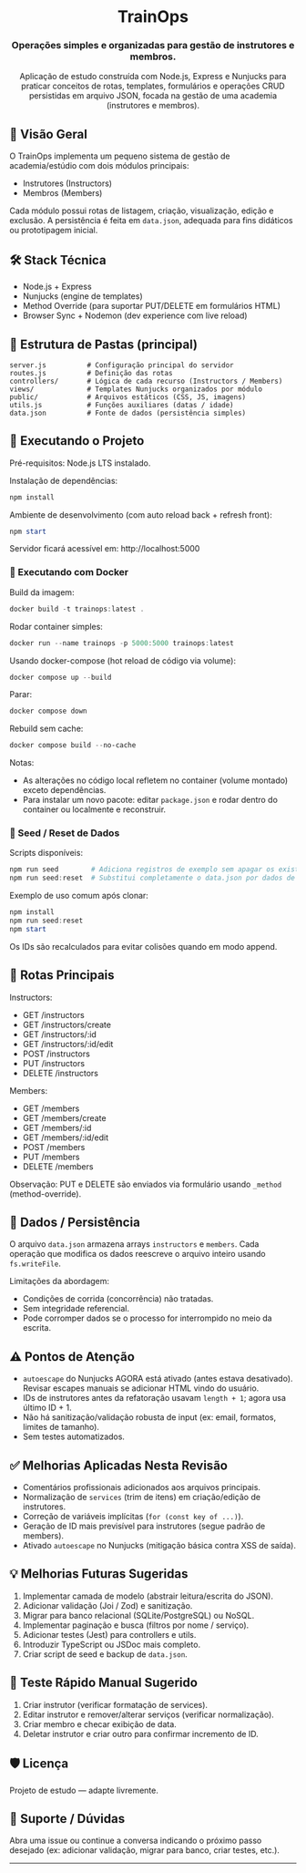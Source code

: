 <div align="center">

# TrainOps
### Operações simples e organizadas para gestão de instrutores e membros.

Aplicação de estudo construída com Node.js, Express e Nunjucks para praticar conceitos de rotas, templates, formulários e operações CRUD persistidas em arquivo JSON, focada na gestão de uma academia (instrutores e membros).

</div>

## 📌 Visão Geral

O TrainOps implementa um pequeno sistema de gestão de academia/estúdio com dois módulos principais:

- Instrutores (Instructors)
- Membros (Members)

Cada módulo possui rotas de listagem, criação, visualização, edição e exclusão. A persistência é feita em `data.json`, adequada para fins didáticos ou prototipagem inicial.

## 🛠 Stack Técnica

- Node.js + Express
- Nunjucks (engine de templates)
- Method Override (para suportar PUT/DELETE em formulários HTML)
- Browser Sync + Nodemon (dev experience com live reload)

## 📂 Estrutura de Pastas (principal)

```
server.js          # Configuração principal do servidor
routes.js          # Definição das rotas
controllers/       # Lógica de cada recurso (Instructors / Members)
views/             # Templates Nunjucks organizados por módulo
public/            # Arquivos estáticos (CSS, JS, imagens)
utils.js           # Funções auxiliares (datas / idade)
data.json          # Fonte de dados (persistência simples)
```

## 🚀 Executando o Projeto

Pré-requisitos: Node.js LTS instalado.

Instalação de dependências:

```powershell
npm install
```

Ambiente de desenvolvimento (com auto reload back + refresh front):

```powershell
npm start
```

Servidor ficará acessível em: http://localhost:5000

### 🐳 Executando com Docker

Build da imagem:
```powershell
docker build -t trainops:latest .
```

Rodar container simples:
```powershell
docker run --name trainops -p 5000:5000 trainops:latest
```

Usando docker-compose (hot reload de código via volume):
```powershell
docker compose up --build
```

Parar:
```powershell
docker compose down
```

Rebuild sem cache:
```powershell
docker compose build --no-cache
```

Notas:
- As alterações no código local refletem no container (volume montado) exceto dependências.
- Para instalar um novo pacote: editar `package.json` e rodar dentro do container ou localmente e reconstruir.

### 🌱 Seed / Reset de Dados

Scripts disponíveis:
```powershell
npm run seed        # Adiciona registros de exemplo sem apagar os existentes
npm run seed:reset  # Substitui completamente o data.json por dados de exemplo
```
Exemplo de uso comum após clonar:
```powershell
npm install
npm run seed:reset
npm start
```
Os IDs são recalculados para evitar colisões quando em modo append.

## 🔗 Rotas Principais

Instructors:
- GET /instructors
- GET /instructors/create
- GET /instructors/:id
- GET /instructors/:id/edit
- POST /instructors
- PUT /instructors
- DELETE /instructors

Members:
- GET /members
- GET /members/create
- GET /members/:id
- GET /members/:id/edit
- POST /members
- PUT /members
- DELETE /members

Observação: PUT e DELETE são enviados via formulário usando `_method` (method-override).

## 🧪 Dados / Persistência

O arquivo `data.json` armazena arrays `instructors` e `members`. Cada operação que modifica os dados reescreve o arquivo inteiro usando `fs.writeFile`.

Limitações da abordagem:
- Condições de corrida (concorrência) não tratadas.
- Sem integridade referencial.
- Pode corromper dados se o processo for interrompido no meio da escrita.

## ⚠️ Pontos de Atenção

- `autoescape` do Nunjucks AGORA está ativado (antes estava desativado). Revisar escapes manuais se adicionar HTML vindo do usuário.
- IDs de instrutores antes da refatoração usavam `length + 1`; agora usa último ID + 1.
- Não há sanitização/validação robusta de input (ex: email, formatos, limites de tamanho).
- Sem testes automatizados.

## ✅ Melhorias Aplicadas Nesta Revisão

- Comentários profissionais adicionados aos arquivos principais.
- Normalização de `services` (trim de itens) em criação/edição de instrutores.
- Correção de variáveis implícitas (`for (const key of ...)`).
- Geração de ID mais previsível para instrutores (segue padrão de members).
- Ativado `autoescape` no Nunjucks (mitigação básica contra XSS de saída).

## 💡 Melhorias Futuras Sugeridas

1. Implementar camada de modelo (abstrair leitura/escrita do JSON).
2. Adicionar validação (Joi / Zod) e sanitização.
3. Migrar para banco relacional (SQLite/PostgreSQL) ou NoSQL.
4. Implementar paginação e busca (filtros por nome / serviço).
5. Adicionar testes (Jest) para controllers e utils.
6. Introduzir TypeScript ou JSDoc mais completo.
7. Criar script de seed e backup de `data.json`.

## 🧪 Teste Rápido Manual Sugerido

1. Criar instrutor (verificar formatação de services).
2. Editar instrutor e remover/alterar serviços (verificar normalização).
3. Criar membro e checar exibição de data.
4. Deletar instrutor e criar outro para confirmar incremento de ID.

## 🛡 Licença

Projeto de estudo — adapte livremente.

## 🙋 Suporte / Dúvidas

Abra uma issue ou continue a conversa indicando o próximo passo desejado (ex: adicionar validação, migrar para banco, criar testes, etc.).

---
